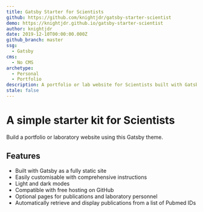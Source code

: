 ```yaml
---
title: Gatsby Starter for Scientists
github: https://github.com/knightjdr/gatsby-starter-scientist
demo: https://knightjdr.github.io/gatsby-starter-scientist
author: knightjdr
date: 2019-12-10T00:00:00.000Z
github_branch: master
ssg:
  - Gatsby
cms:
  - No CMS
archetype:
  - Personal
  - Portfolio
description: A portfolio or lab website for Scientists built with Gatsby
stale: false
---
```


# A simple starter kit for Scientists

Build a portfolio or laboratory website using this Gatsby theme.

## Features

* Built with Gatsby as a fully static site 
* Easily customisable with comprehensive instructions
* Light and dark modes
* Compatible with free hosting on GitHub
* Optional pages for publications and laboratory personnel
* Automatically retrieve and display publications from a list of Pubmed IDs  